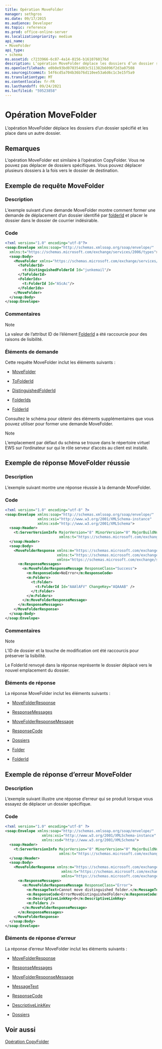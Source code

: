 ```yaml
---
title: Opération MoveFolder
manager: sethgros
ms.date: 09/17/2015
ms.audience: Developer
ms.topic: reference
ms.prod: office-online-server
ms.localizationpriority: medium
api_name:
- MoveFolder
api_type:
- schema
ms.assetid: c7233966-6c87-4a14-8156-b1610760176d
description: L’opération MoveFolder déplace les dossiers d’un dossier spécifié et les place dans un autre dossier.
ms.openlocfilehash: e0b0e93bd070354d03c511382b6096f2d3a07508
ms.sourcegitcommit: 54f6cd5a704b36b76d110ee53a6d6c1c3e15f5a9
ms.translationtype: MT
ms.contentlocale: fr-FR
ms.lasthandoff: 09/24/2021
ms.locfileid: "59523858"
---
```

# <a name="movefolder-operation"></a>Opération MoveFolder

L’opération MoveFolder déplace les dossiers d’un dossier spécifié et les place dans un autre dossier.
  
## <a name="remarks"></a>Remarques

L’opération MoveFolder est similaire à l’opération CopyFolder. Vous ne pouvez pas déplacer de dossiers spécifiques. Vous pouvez déplacer plusieurs dossiers à la fois vers le dossier de destination.
  
## <a name="movefolder-request-example"></a>Exemple de requête MoveFolder

### <a name="description"></a>Description

L’exemple suivant d’une demande MoveFolder montre comment former une demande de déplacement d’un dossier identifié par [folderId](folderid.md) et placer le dossier dans le dossier de courrier indésirable. 
  
### <a name="code"></a>Code

```XML
<?xml version="1.0" encoding="utf-8"?>
<soap:Envelope xmlns:soap="http://schemas.xmlsoap.org/soap/envelope/"
  xmlns:t="https://schemas.microsoft.com/exchange/services/2006/types">
  <soap:Body>
    <MoveFolder xmlns="https://schemas.microsoft.com/exchange/services/2006/messages">
      <ToFolderId>
        <t:DistinguishedFolderId Id="junkemail"/>
      </ToFolderId>
      <FolderIds>
        <t:FolderId Id="AScAc"/>
      </FolderIds>
    </MoveFolder>
  </soap:Body>
</soap:Envelope>
```

### <a name="comments"></a>Commentaires

> [!NOTE]
> La valeur de l’attribut ID de l’élément [FolderId](folderid.md) a été raccourcie pour des raisons de lisibilité. 
  
### <a name="request-elements"></a>Éléments de demande

Cette requête MoveFolder inclut les éléments suivants :
  
- [MoveFolder](movefolder.md)
    
- [ToFolderId](tofolderid.md)
    
- [DistinguishedFolderId](distinguishedfolderid.md)
    
- [FolderIds](folderids.md)
    
- [FolderId](folderid.md)
    
Consultez le schéma pour obtenir des éléments supplémentaires que vous pouvez utiliser pour former une demande MoveFolder.
  
> [!NOTE]
> L’emplacement par défaut du schéma se trouve dans le répertoire virtuel EWS sur l’ordinateur sur qui le rôle serveur d’accès au client est installé. 
  
## <a name="successful-movefolder-response-example"></a>Exemple de réponse MoveFolder réussie

### <a name="description"></a>Description

L’exemple suivant montre une réponse réussie à la demande MoveFolder. 
  
### <a name="code"></a>Code

```XML
<?xml version="1.0" encoding="utf-8" ?>
<soap:Envelope xmlns:soap="http://schemas.xmlsoap.org/soap/envelope/" 
               xmlns:xsi="http://www.w3.org/2001/XMLSchema-instance" 
               xmlns:xsd="http://www.w3.org/2001/XMLSchema">
  <soap:Header>
    <t:ServerVersionInfo MajorVersion="8" MinorVersion="0" MajorBuildNumber="685" MinorBuildNumber="8" 
                         xmlns:t="https://schemas.microsoft.com/exchange/services/2006/types" />
  </soap:Header>
  <soap:Body>
    <MoveFolderResponse xmlns:m="https://schemas.microsoft.com/exchange/services/2006/messages" 
                        xmlns:t="https://schemas.microsoft.com/exchange/services/2006/types" 
                        xmlns="https://schemas.microsoft.com/exchange/services/2006/messages">
      <m:ResponseMessages>
        <m:MoveFolderResponseMessage ResponseClass="Success">
          <m:ResponseCode>NoError</m:ResponseCode>
          <m:Folders>
            <t:Folder>
              <t:FolderId Id="AAAlAFV" ChangeKey="AQAAAB" />
            </t:Folder>
          </m:Folders>
        </m:MoveFolderResponseMessage>
      </m:ResponseMessages>
    </MoveFolderResponse>
  </soap:Body>
</soap:Envelope>
```

### <a name="comments"></a>Commentaires

> [!NOTE]
> L’ID de dossier et la touche de modification ont été raccourcis pour préserver la lisibilité. 
  
Le FolderId renvoyé dans la réponse représente le dossier déplacé vers le nouvel emplacement du dossier.
  
### <a name="response-elements"></a>Éléments de réponse

La réponse MoveFolder inclut les éléments suivants :
  
- [MoveFolderResponse](movefolderresponse.md)
    
- [ResponseMessages](responsemessages.md)
    
- [MoveFolderResponseMessage](movefolderresponsemessage.md)
    
- [ResponseCode](responsecode.md)
    
- [Dossiers](folders-ex15websvcsotherref.md)
    
- [Folder](folder.md)
    
- [FolderId](folderid.md)
    
## <a name="movefolder-error-response-example"></a>Exemple de réponse d’erreur MoveFolder

### <a name="description"></a>Description

L’exemple suivant illustre une réponse d’erreur qui se produit lorsque vous essayez de déplacer un dossier spécifique.
  
### <a name="code"></a>Code

```XML
<?xml version="1.0" encoding="utf-8" ?>
<soap:Envelope xmlns:soap="http://schemas.xmlsoap.org/soap/envelope/" 
                 xmlns:xsi="http://www.w3.org/2001/XMLSchema-instance" 
                 xmlns:xsd="http://www.w3.org/2001/XMLSchema">
  <soap:Header>
    <t:ServerVersionInfo MajorVersion="8" MinorVersion="0" MajorBuildNumber="685" MinorBuildNumber="8" 
                         xmlns:t="https://schemas.microsoft.com/exchange/services/2006/types" />
  </soap:Header>
  <soap:Body>
    <MoveFolderResponse xmlns:m="https://schemas.microsoft.com/exchange/services/2006/messages" 
                          xmlns:t="https://schemas.microsoft.com/exchange/services/2006/types" 
                          xmlns="https://schemas.microsoft.com/exchange/services/2006/messages">
      <m:ResponseMessages>
        <m:MoveFolderResponseMessage ResponseClass="Error">
          <m:MessageText>Cannot move distinguished folder.</m:MessageText>
          <m:ResponseCode>ErrorMoveDistinguishedFolder</m:ResponseCode>
          <m:DescriptiveLinkKey>0</m:DescriptiveLinkKey>
          <m:Folders />
        </m:MoveFolderResponseMessage>
      </m:ResponseMessages>
    </MoveFolderResponse>
  </soap:Body>
</soap:Envelope>
```

### <a name="error-response-elements"></a>Éléments de réponse d’erreur

La réponse d’erreur MoveFolder inclut les éléments suivants :
  
- [MoveFolderResponse](movefolderresponse.md)
    
- [ResponseMessages](responsemessages.md)
    
- [MoveFolderResponseMessage](movefolderresponsemessage.md)
    
- [MessageText](messagetext.md)
    
- [ResponseCode](responsecode.md)
    
- [DescriptiveLinkKey](descriptivelinkkey.md)
    
- [Dossiers](folders-ex15websvcsotherref.md)
    
## <a name="see-also"></a>Voir aussi



[Opération CopyFolder](copyfolder-operation.md)

